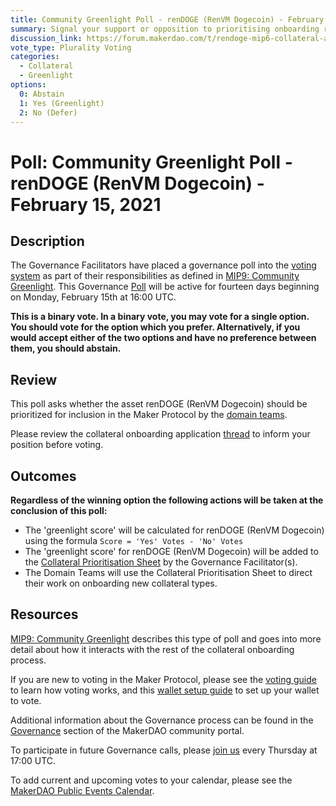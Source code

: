 ```yaml
---
title: Community Greenlight Poll - renDOGE (RenVM Dogecoin) - February 15, 2021
summary: Signal your support or opposition to prioritising onboarding renDOGE (RenVM Dogecoin).
discussion_link: https://forum.makerdao.com/t/rendoge-mip6-collateral-application/6265
vote_type: Plurality Voting
categories:
  - Collateral
  - Greenlight
options:
  0: Abstain
  1: Yes (Greenlight)
  2: No (Defer)
---
```


# Poll: Community Greenlight Poll - renDOGE (RenVM Dogecoin) - February 15, 2021

## Description

The Governance Facilitators have placed a governance poll into the [voting system](https://vote.makerdao.com/polling) as part of their responsibilities as defined in [MIP9: Community Greenlight](https://github.com/makerdao/mips/blob/master/MIP9/mip9.md). This Governance [Poll](https://community-development.makerdao.com/en/learn/governance/on-chain-gov) will be active for fourteen days beginning on Monday, February 15th at 16:00 UTC.

**This is a binary vote. In a binary vote, you may vote for a single option. You should vote for the option which you prefer. Alternatively, if you would accept either of the two options and have no preference between them, you should abstain.**

## Review

This poll asks whether the asset renDOGE (RenVM Dogecoin) should be prioritized for inclusion in the Maker Protocol by the [domain teams](https://github.com/makerdao/mips/blob/master/MIP7/mip7.md#mip7c2-the-current-domain-roles-list).

Please review the collateral onboarding application [thread](https://forum.makerdao.com/t/rendoge-mip6-collateral-application/6265) to inform your position before voting.

## Outcomes

**Regardless of the winning option the following actions will be taken at the conclusion of this poll:**

- The 'greenlight score' will be calculated for renDOGE (RenVM Dogecoin) using the formula `Score = 'Yes' Votes - 'No' Votes`
- The 'greenlight score' for renDOGE (RenVM Dogecoin) will be added to the [Collateral Prioritisation Sheet](https://docs.google.com/spreadsheets/d/1IX9e2fyfz7djtDMKn5gMyGsyFxHoY75GncMbAjnSXrM/edit#gid=0) by the Governance Facilitator(s).
- The Domain Teams will use the Collateral Prioritisation Sheet to direct their work on onboarding new collateral types.

## Resources

[MIP9: Community Greenlight](https://github.com/makerdao/mips/blob/master/MIP9/mip9.md) describes this type of poll and goes into more detail about how it interacts with the rest of the collateral onboarding process.

If you are new to voting in the Maker Protocol, please see the [voting guide](https://community-development.makerdao.com/en/learn/governance/how-voting-works/) to learn how voting works, and this [wallet setup guide](https://community-development.makerdao.com/en/learn/governance/voting-setup/) to set up your wallet to vote.

Additional information about the Governance process can be found in the [Governance](https://community-development.makerdao.com/en/learn/governance) section of the MakerDAO community portal.

To participate in future Governance calls, please [join us](https://github.com/makerdao/community/tree/master/governance/governance-and-risk-meetings) every Thursday at 17:00 UTC.

To add current and upcoming votes to your calendar, please see the [MakerDAO Public Events Calendar](https://calendar.google.com/calendar/embed?src=makerdao.com_3efhm2ghipksegl009ktniomdk%40group.calendar.google.com&ctz=UTC&mode=week&showCalendars=0&showPrint=0).
